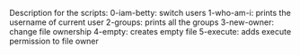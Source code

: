 Description for the scripts:
0-iam-betty: switch users
1-who-am-i: prints the username of current user
2-groups: prints all the groups
3-new-owner: change file ownership
4-empty: creates empty file
5-execute: adds execute permission to file owner
